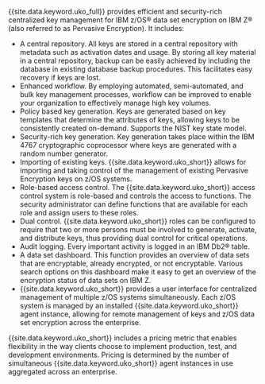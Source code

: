 {{site.data.keyword.uko_full}} provides efficient and security-rich centralized key management for IBM z/OS® data set encryption on IBM Z® (also referred to as Pervasive Encryption). It includes:

* A central repository. All keys are stored in a central repository with metadata such as activation dates and usage. By storing all key material in a central repository, backup can be easily achieved by including the database in existing database backup procedures. This facilitates easy recovery if keys are lost.
* Enhanced workflow. By employing automated, semi-automated, and bulk key management processes, workflow can be improved to enable your organization to effectively manage high key volumes.
* Policy based key generation. Keys are generated based on key templates that determine the attributes of keys, allowing keys to be consistently created on-demand. Supports the NIST key state model.
* Security-rich key generation. Key generation takes place within the IBM 4767 cryptographic coprocessor where keys are generated with a random number generator.
* Importing of existing keys. {{site.data.keyword.uko_short}} allows for importing and taking control of the management of existing Pervasive Encryption keys on z/OS systems.
* Role-based access control. The {{site.data.keyword.uko_short}} access control system is role-based and controls the access to functions. The security administrator can define functions that are available for each role and assign users to these roles.
* Dual control. {{site.data.keyword.uko_short}} roles can be configured to require that two or more persons must be involved to generate, activate, and distribute keys, thus providing dual control for critical operations.
* Audit logging. Every important activity is logged in an IBM Db2® table.
* A data set dashboard. This function provides an overview of data sets that are encryptable, already encrypted, or not encryptable. Various search options on this dashboard make it easy to get an overview of the encryption status of data sets on IBM Z.
* {{site.data.keyword.uko_short}} provides a user interface for centralized management of multiple z/OS systems simultaneously. Each z/OS system is managed by an installed {{site.data.keyword.uko_short}} agent instance, allowing for remote management of keys and z/OS data set encryption across the enterprise.

{{site.data.keyword.uko_short}} includes a pricing metric that enables flexibility in the way clients choose to implement production, test, and development environments. Pricing is determined by the number of simultaneous {{site.data.keyword.uko_short}} agent instances in use aggregated across an enterprise.
